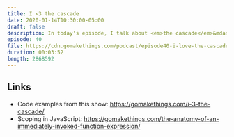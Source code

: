```yaml
---
title: I <3 the cascade
date: 2020-01-14T10:30:00-05:00
draft: false
description: In today's episode, I talk about <em>the cascade</em>&mdash;the "C" in CSS&mdash;and why it's awesome.
episode: 40
file: https://cdn.gomakethings.com/podcast/episode40-i-love-the-cascade.mp3
duration: 00:03:52
length: 2868592
---
```


## Links

- Code examples from this show: https://gomakethings.com/i-3-the-cascade/
- Scoping in JavaScript: https://gomakethings.com/the-anatomy-of-an-immediately-invoked-function-expression/